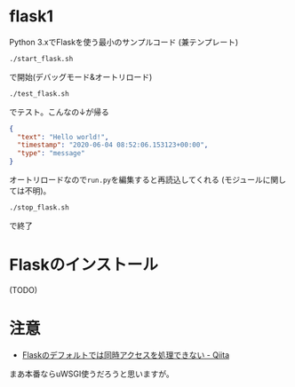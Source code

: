 # flask1

Python 3.xでFlaskを使う最小のサンプルコード
(兼テンプレート)

```sh
./start_flask.sh
```
で開始(デバッグモード&オートリロード)

```sh
./test_flask.sh
```
でテスト。こんなの↓が帰る

```json
{
  "text": "Hello world!",
  "timestamp": "2020-06-04 08:52:06.153123+00:00",
  "type": "message"
}
```

オートリロードなので`run.py`を編集すると再読込してくれる
(モジュールに関しては不明)。


```sh
./stop_flask.sh
```
で終了


# Flaskのインストール

(TODO)


# 注意

- [Flaskのデフォルトでは同時アクセスを処理できない - Qiita](https://qiita.com/5zm/items/251be97d2800bf67b1c6)

まあ本番ならuWSGI使うだろうと思いますが。
